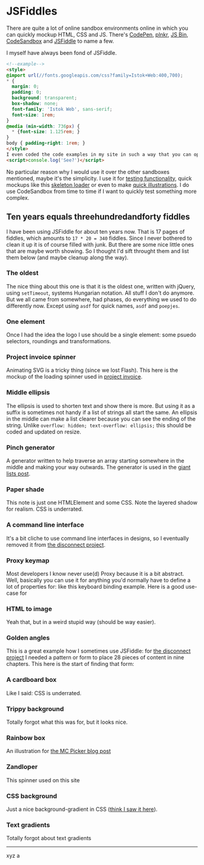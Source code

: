 <!--
  date: 9999-99-99
  modified: 9999-99-99
  slug: jsfiddles
  type: post
  header: vita-m-H9eMr6NdlPU-unsplash.jpg
  headerColofon: photo by [Vita M](https://unsplash.com/@esuvita)
  headerClassName: no-blur darken
  excerpt: 
  categories: Javascript
  tags: CSS, transitions
-->

# JSFiddles

There are quite a lot of online sandbox environments online in which you can quickly mockup HTML, CSS and JS. There's [CodePen](https://codepen.io/), [plnkr](https://plnkr.co/), [JS Bin](https://jsbin.com), [CodeSandbox](https://codesandbox.io) and [JSFiddle](http://jsfiddle.net/) to name a few.

I myself have always been fond of JSFiddle.

```html 
<!--example-->
<style>
@import url(//fonts.googleapis.com/css?family=Istok+Web:400,700);
* {
  margin: 0;
  padding: 0;
  background: transparent;
  box-shadow: none;
  font-family: 'Istok Web', sans-serif;
  font-size: 1rem;
}
@media (min-width: 736px) {
  * {font-size: 1.125rem; }
}
body { padding-right: 1rem; }
</style>
I even coded the code examples in my site in such a way that you can open them as JSFiddle if you press that button ↗
<script>console.log('See?')</script>
``` 

No particular reason why I would use it over the other sandboxes mentioned, maybe it's the simplicity. I use it for [testing functionality](https://jsfiddle.net/Sjeiti/L0wy29an/), quick mockups like this [skeleton loader](https://jsfiddle.net/Sjeiti/eym7nu4a/) or even to make [quick illustrations](https://jsfiddle.net/Sjeiti/0zq5sn3o/). I do use CodeSandbox from time to time if I want to quickly test something more complex.


## Ten years equals threehundredandforty fiddles

I have been using JSFiddle for about ten years now. That is 17 pages of fiddles, which amounts to `17 * 20 = 340` fiddles. Since I never bothered to clean it up it is of course filled with junk. But there are some nice little ones that are maybe worth showing. So I thought I'd sift throught them and list them below (and maybe cleanup along the way).


### The oldest

The nice thing about this one is that it is the oldest one, written with jQuery, using `setTimeout`, systems Hungarian notation. All stuff I don't do anymore. But we all came from somewhere, had phases, do everything we used to do differently now. Except using `asdf` for quick names, `asdf` and `poepjes`.

<!--jsfiddle:EaNPh-->


### One element

Once I had the idea the logo I use should be a single element: some psuedo selectors, roundings and transformations.

<!--jsfiddle:twMhY-->


### Project invoice spinner

Animating SVG is a tricky thing (since we lost Flash). This here is the mockup of the loading spinner used in [project invoice](https://projectinvoice.nl/).

<!--jsfiddle:dztazgub-->


### Middle ellipsis

The ellipsis is used to shorten text and show there is more. But using it as a suffix is sometimes not handy if a list of strings all start the same. An ellipsis in the middle can make a list clearer because you can see the ending of the string. Unlike `overflow: hidden; text-overflow: ellipsis;` this should be coded and updated on resize.

<!--jsfiddle:cxsqv50n-->


### Pinch generator

A generator written to help traverse an array starting somewhere in the middle and making your way outwards. The generator is used in the [giant lists post](/fast-giant-lists).

<!--jsfiddle:rtb5uhhv-->


### Paper shade

This note is just one HTMLElement and some CSS. Note the layered shadow for realism. CSS is underrated. 

<!--jsfiddle:6awmp7sk-->


### A command line interface

It's a bit cliche to use command line interfaces in designs, so I eventually removed it from [the disconnect project](/project/disconnect).

<!--jsfiddle:xqdruj1e-->


### Proxy keymap

Most developers I know never use(d) Proxy because it is a bit abstract. Well, basically you can use it for anything you'd normally have to define a lot of properties for: like this keyboard binding example.
Here is a good use-case for 

<!--jsfiddle:a9xk6cme-->


### HTML to image

Yeah that, but in a weird stupid way (should be way easier).

<!--jsfiddle:Lgm50j8y-->


### Golden angles

This is a great example how I sometimes use JSFiddle: for [the disconnect project](/project/disconnect) I needed a pattern or form to place 28 pieces of content in nine chapters. This here is the start of finding that form:

<!--jsfiddle:ub9sztk5-->


### A cardboard box

Like I said: CSS is underrated.

<!--jsfiddle:sqb7Lo5e-->


### Trippy background

Totally forgot what this was for, but it looks nice.

<!--jsfiddle:xwohszrc-->


### Rainbow box

An illustration for [the MC Picker blog post](/mc-picker)

<!--jsfiddle:21wo6bc0-->


### Zandloper

This spinner used on this site

<!--jsfiddle:4n12ytxf-->


### CSS background

Just a nice background-gradient in CSS ([think I saw it here](https://nxtmuseum.com/)).

<!--jsfiddle:v37cn5gk-->


### Text gradients

Totally forgot about text gradients

<!--jsfiddle:w5udqrf2-->



____

xyz a
